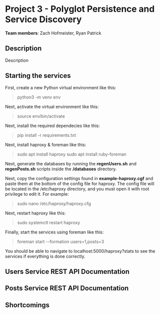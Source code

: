 # Project 3 - Polyglot Persistence and Service Discovery

**Team members**: Zach Hofmeister, Ryan Patrick 

## Description

Description

## Starting the services

First, create a new Python virtual environment like this:
> python3 -m venv env

Next, activate the virtual environment like this:
> source env/bin/activate

Next, install the required dependecies like this:
> pip install -r requirements.txt

Next, install haproxy & foreman like this:
> sudo apt install haproxy
> sudo apt install ruby-foreman

Next, generate the databases by running the **regenUsers.sh** and **regenPosts.sh** scripts inside the **/databases** directory.

Next, copy the configuration settings found in **example-haproxy.cgf** and paste them at the bottom of the config file for haproxy.
The config file will be located in the /etc/haproxy directory, and you must open it with root privilege to edit it. For example:
> sudo nano /etc/haproxy/haproxy.cfg

Next, restart haproxy like this:
> sudo systemctl restart haproxy

Finally, start the services using foreman like this:
> foreman start --formation users=1,posts=3

You should be able to navigate to localhost:5000/haproxy?stats to see the services if everything is done correctly.

## Users Service REST API Documentation



## Posts Service REST API Documentation



## Shortcomings

